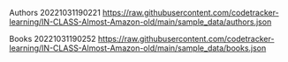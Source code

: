 Authors
20221031190221
https://raw.githubusercontent.com/codetracker-learning/IN-CLASS-Almost-Amazon-old/main/sample_data/authors.json

Books
20221031190252
https://raw.githubusercontent.com/codetracker-learning/IN-CLASS-Almost-Amazon-old/main/sample_data/books.json

